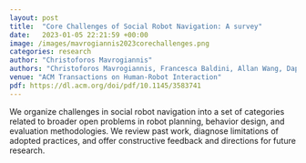 ```yaml
---
layout: post
title:  "Core Challenges of Social Robot Navigation: A survey"
date:   2023-01-05 22:21:59 +00:00
image: /images/mavrogiannis2023corechallenges.png
categories: research
author: "Christoforos Mavrogiannis"
authors: "Christoforos Mavrogiannis, Francesca Baldini, Allan Wang, Dapeng Zhao, Pete Trautman, Aaron Steinfeld, and Jean Oh"
venue: "ACM Transactions on Human-Robot Interaction"
pdf: https://dl.acm.org/doi/pdf/10.1145/3583741
---
```

We organize challenges in social robot navigation into a set of categories related to broader open problems in robot planning, behavior design, and evaluation methodologies. We review past work, diagnose limitations of adopted practices, and offer constructive feedback and directions for future research.